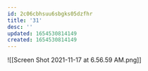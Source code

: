 ```yaml
---
id: 2c06cbhsuu6sbgks05dzfhr
title: '31'
desc: ''
updated: 1654530814149
created: 1654530814149
---
```

![[Screen Shot 2021-11-17 at 6.56.59 AM.png]]
